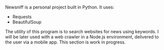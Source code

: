 Newsniff is a personal project built in Python. It uses:
  - Requests
  - BeautifulSoup

The utility of this program is to search websites for news using keywords. I will be later used with a web crawler in a Node.js environment, delivered to the user via a mobile app.
This section is work in progress.
